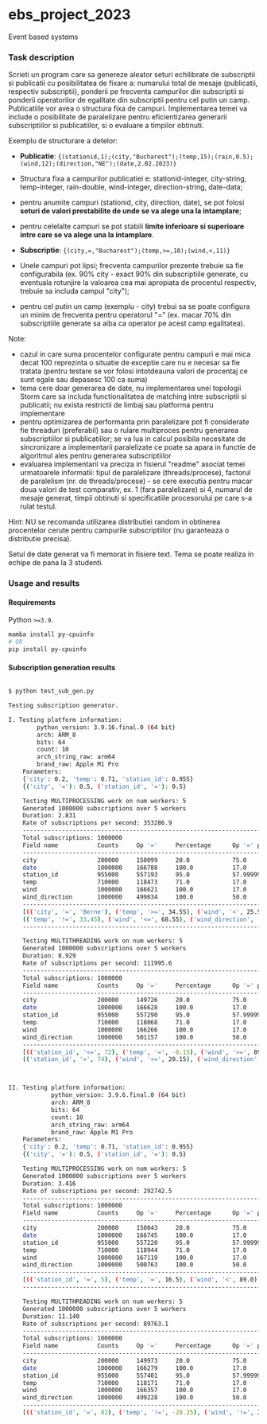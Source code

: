 # ebs_project_2023
Event based systems

### Task description

Scrieti un program care sa genereze aleator seturi echilibrate de subscriptii si publicatii cu posibilitatea de fixare a: numarului total de mesaje (publicatii, respectiv subscriptii), ponderii pe frecventa campurilor din subscriptii si ponderii operatorilor de egalitate din subscriptii pentru cel putin un camp. Publicatiile vor avea o structura fixa de campuri. Implementarea temei va include o posibilitate de paralelizare pentru eficientizarea generarii subscriptiilor si publicatiilor, si o evaluare a timpilor obtinuti.

Exemplu de structurare a detelor:
- **Publicatie**: `{(stationid,1);(city,"Bucharest");(temp,15);(rain,0.5);(wind,12);(direction,"NE");(date,2.02.2023)}`
- Structura fixa a campurilor publicatiei e: stationid-integer, city-string, temp-integer, rain-double, wind-integer, direction-string, date-data;
- pentru anumite campuri (stationid, city, direction, date), se pot folosi **seturi de valori prestabilite de unde se va alege una la intamplare**;
- pentru celelalte campuri se pot stabili **limite inferioare si superioare intre care se va alege una la intamplare**.

- **Subscriptie**: `{(city,=,"Bucharest");(temp,>=,10);(wind,<,11)}`
- Unele campuri pot lipsi; frecventa campurilor prezente trebuie sa fie configurabila (ex. 90% city - exact 90% din subscriptiile generate, cu eventuala rotunjire la valoarea cea mai apropiata de procentul respectiv, trebuie sa includa campul "city");
- pentru cel putin un camp (exemplu - city) trebui sa se poate configura un minim de frecventa pentru operatorul "=" (ex. macar 70% din subscriptiile generate sa aiba ca operator pe acest camp egalitatea).

Note:
- cazul in care suma procentelor configurate pentru campuri e mai mica decat 100 reprezinta o situatie de exceptie care nu e necesar sa fie tratata (pentru testare se vor folosi intotdeauna valori de procentaj ce sunt egale sau depasesc 100 ca suma)
- tema cere doar generarea de date, nu implementarea unei topologii Storm care sa includa functionalitatea de matching intre subscriptii si publicatii; nu exista restrictii de limbaj sau platforma pentru implementare
- pentru optimizarea de performanta prin paralelizare pot fi considerate fie threaduri (preferabil) sau o rulare multiproces pentru generarea subscriptiilor si publicatiilor; se va lua in calcul posibila necesitate de sincronizare a implementarii paralelizate ce poate sa apara in functie de algoritmul ales pentru generarea subscriptiilor
- evaluarea implementarii va preciza in fisierul "readme" asociat temei urmatoarele informatii: tipul de paralelizare (threads/procese), factorul de paralelism (nr. de threads/procese) - se cere executia pentru macar doua valori de test comparativ, ex. 1 (fara paralelizare) si 4, numarul de mesaje generat, timpii obtinuti si specificatiile procesorului pe care s-a rulat testul.

Hint: NU se recomanda utilizarea distributiei random in obtinerea procentelor cerute pentru campurile subscriptiilor (nu garanteaza o distributie precisa).

Setul de date generat va fi memorat in fisiere text. Tema se poate realiza in echipe de pana la 3 studenti. 


### Usage and results


#### Requirements

Python `>=3.9`.

```bash
mamba install py-cpuinfo
# OR
pip install py-cpuinfo
```

#### Subscription generation results

```bash

$ python test_sub_gen.py
```

```bash
Testing subscription generator.

I. Testing platform information:
		python_version: 3.9.16.final.0 (64 bit)
		arch: ARM_8
		bits: 64
		count: 10
		arch_string_raw: arm64
		brand_raw: Apple M1 Pro
	Parameters:
	{'city': 0.2, 'temp': 0.71, 'station_id': 0.955}
	{('city', '='): 0.5, ('station_id', '='): 0.5}

	Testing MULTIPROCESSING work on num workers: 5
	Generated 1000000 subscriptions over 5 workers
	Duration: 2.831
	Rate of subscriptions per second: 353286.9
	----------------------------------------------------------------------------------------------------
	Total subscriptions: 1000000
	Field name           Counts     Op '='     Percentage      Op '=' percentage
	----------------------------------------------------------------------------------------------------
	city                 200000     150099     20.0            75.0      
	date                 1000000    166788     100.0           17.0      
	station_id           955000     557193     95.0            57.99999999999999
	temp                 710000     118473     71.0            17.0      
	wind                 1000000    166621     100.0           17.0      
	wind_direction       1000000    499034     100.0           50.0      
	----------------------------------------------------------------------------------------------------
	[(('city', '=', 'Berne'), ('temp', '>=', 34.55), ('wind', '<', 25.5), ('wind_direction', '=', 'V'), ('date', '!=', datetime.datetime(2020, 1, 7, 11, 54, 54))),
	(('temp', '!=', 33.45), ('wind', '<=', 68.55), ('wind_direction', '=', 'SE'), ('date', '<=', datetime.datetime(2022, 12, 11, 22, 59, 40)))]
	----------------------------------------------------------------------------------------------------

	Testing MULTITHREADING work on num workers: 5
	Generated 1000000 subscriptions over 5 workers
	Duration: 8.929
	Rate of subscriptions per second: 111995.6
	----------------------------------------------------------------------------------------------------
	Total subscriptions: 1000000
	Field name           Counts     Op '='     Percentage      Op '=' percentage
	----------------------------------------------------------------------------------------------------
	city                 200000     149726     20.0            75.0      
	date                 1000000    166628     100.0           17.0      
	station_id           955000     557290     95.0            57.99999999999999
	temp                 710000     118068     71.0            17.0      
	wind                 1000000    166266     100.0           17.0      
	wind_direction       1000000    501157     100.0           50.0      
	----------------------------------------------------------------------------------------------------
	[(('station_id', '<=', 72), ('temp', '=', -0.15), ('wind', '>=', 89.2), ('wind_direction', '=', 'E'), ('date', '>=', datetime.datetime(2022, 3, 21, 5, 14, 35))),
	(('station_id', '=', 74), ('wind', '<=', 20.15), ('wind_direction', '=', 'SV'), ('date', '=', datetime.datetime(2020, 10, 2, 7, 29, 58)))]



II. Testing platform information:
			python_version: 3.9.6.final.0 (64 bit)
			arch: ARM_8
			bits: 64
			count: 10
			arch_string_raw: arm64
			brand_raw: Apple M1 Pro
	Parameters:
	{'city': 0.2, 'temp': 0.71, 'station_id': 0.955}
	{('city', '='): 0.5, ('station_id', '='): 0.5}

	Testing MULTIPROCESSING work on num workers: 5
	Generated 1000000 subscriptions over 5 workers
	Duration: 3.416
	Rate of subscriptions per second: 292742.5
	----------------------------------------------------------------------------------------------------
	Total subscriptions: 1000000
	Field name           Counts     Op '='     Percentage      Op '=' percentage
	----------------------------------------------------------------------------------------------------
	city                 200000     150043     20.0            75.0      
	date                 1000000    166745     100.0           17.0      
	station_id           955000     557220     95.0            57.99999999999999
	temp                 710000     118944     71.0            17.0      
	wind                 1000000    167119     100.0           17.0      
	wind_direction       1000000    500763     100.0           50.0      
	----------------------------------------------------------------------------------------------------
	[(('station_id', '=', 5), ('temp', '=', 16.5), ('wind', '<', 89.0), ('wind_direction', '!=', 'E'), ('date', '<=', datetime.datetime(2023, 3, 17, 8, 53, 30))), (('station_id', '!=', 22), ('wind', '>=', 27.15), ('wind_direction', '=', 'E'), ('date', '>=', datetime.datetime(2022, 11, 13, 7, 36, 43)))]
	----------------------------------------------------------------------------------------------------

	Testing MULTITHREADING work on num workers: 5
	Generated 1000000 subscriptions over 5 workers
	Duration: 11.140
	Rate of subscriptions per second: 89763.1
	----------------------------------------------------------------------------------------------------
	Total subscriptions: 1000000
	Field name           Counts     Op '='     Percentage      Op '=' percentage
	----------------------------------------------------------------------------------------------------
	city                 200000     149973     20.0            75.0      
	date                 1000000    166279     100.0           17.0      
	station_id           955000     557401     95.0            57.99999999999999
	temp                 710000     118171     71.0            17.0      
	wind                 1000000    166357     100.0           17.0      
	wind_direction       1000000    499228     100.0           50.0      
	----------------------------------------------------------------------------------------------------
	[(('station_id', '=', 82), ('temp', '!=', -20.25), ('wind', '!=', 23.05), ('wind_direction', '=', 'SV'), ('date', '>=', datetime.datetime(2022, 3, 15, 14, 24, 55))), (('station_id', '=', 21), ('temp', '<', 26.75), ('wind', '=', 93.05), ('wind_direction', '=', 'S'), ('date', '<', datetime.datetime(2022, 7, 9, 11, 7, 57)))]
```
